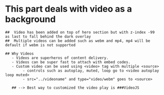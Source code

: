 # This part deals with video as a background

    ##  Video has been added on top of hero section but with z-index -99 as last to fall behind the dark overlay
    ##  Multiple videos can be added such as webm and mp4, mp4 will be default if webm is not supported

    ## Why Videos
       - Videos are superheros of content delivery.
       - Videos can be super fast to attach with embed codes.
       - Custom video can be used using <video> tag with multiple <source>
            - controls such as autoplay, muted, loop go to <video autoplay loop muted>
            - src="../videoname" and type="video/webm" goes to <source>

       ## --> Best way to customized the video play is ###VideoJS
